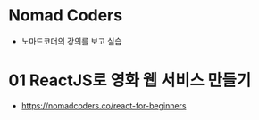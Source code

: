 # Nomad Coders
- 노마드코더의 강의를 보고 실습
# 01 ReactJS로 영화 웹 서비스 만들기
- https://nomadcoders.co/react-for-beginners
